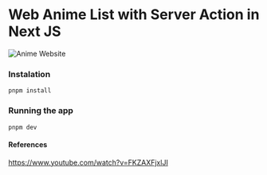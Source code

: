 # Web Anime List with Server Action in Next JS
![Anime Website](https://i.ibb.co/Tgkr6xx/web-anime.png)

### Instalation
```
pnpm install
```

### Running the app
```
pnpm dev
```

#### References
https://www.youtube.com/watch?v=FKZAXFjxlJI

